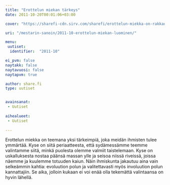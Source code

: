 ```yaml
---
title: "Erottelun miekan tärkeys"
date: 2011-10-20T00:01:06+03:00

cover: "https://sharefi-cdn.sirv.com/sharefi/erottelun-miekka-on-rakkauden-energia-300x120.jpg"

uri: "/mestarin-sanoin/2011-10-erottelun-miekan-luominen/"

menu:
 uutiset:
  identifier:  "2011-10"

ei_pvm: false
naytakk: false
naytavuosi: false
naytapvm: true

author: share.fi
type: uutiset


avainsanat:
 - Uutiset
 
aihealueet:
 - Uutiset
 
---
```

<p>Erottelun miekka on teemana yksi tärkeimpiä, joka meidän ihmisten tulee ymmärtää. Kyse on siitä periaatteesta, että sydämessämme teemme valintamme siitä, minkä puolesta olemme valmiit taistelemaan. Kyse on uskalluksesta nostaa päänsä massan ylle ja seisoa niissä riveissä, joissa näemme ja kuulemme totuuden kaiun. Näin ihmiskunta jakautuu aina vain selkeämmin kahtia: evoluution polun ja valitettavasti myös involuution polun kannattajiin. Se aika, jolloin kukaan ei voi enää olla tekemättä valintaansa on hyvin lähellä.</p>